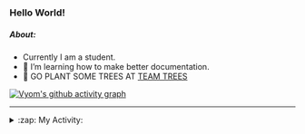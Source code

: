### Hello World!

##### About:
- Currently I am a student.
- 🌱 I’m learning how to make better documentation.
- 🌱 GO PLANT SOME TREES AT [TEAM TREES](https://teamtrees.org/)

[![Vyom's github activity graph](https://activity-graph.herokuapp.com/graph?username=Vyvy-vi)](https://github.com/ashutosh00710/github-readme-activity-graph)

---
<details>
  <summary>:zap: My Activity:</summary>
  
<!--START_SECTION:waka-->
![Code Time](http://img.shields.io/badge/Code%20Time-835%20hrs%2015%20mins-blue)

**I'm a Night 🦉** 

```text
🌞 Morning    91 commits     ██░░░░░░░░░░░░░░░░░░░░░░░   8.59% 
🌆 Daytime    297 commits    ███████░░░░░░░░░░░░░░░░░░   28.05% 
🌃 Evening    348 commits    ████████░░░░░░░░░░░░░░░░░   32.86% 
🌙 Night      323 commits    ███████░░░░░░░░░░░░░░░░░░   30.5%

```
📅 **I'm Most Productive on Sunday** 

```text
Monday       141 commits    ███░░░░░░░░░░░░░░░░░░░░░░   13.31% 
Tuesday      144 commits    ███░░░░░░░░░░░░░░░░░░░░░░   13.6% 
Wednesday    178 commits    ████░░░░░░░░░░░░░░░░░░░░░   16.81% 
Thursday     143 commits    ███░░░░░░░░░░░░░░░░░░░░░░   13.5% 
Friday       125 commits    ███░░░░░░░░░░░░░░░░░░░░░░   11.8% 
Saturday     99 commits     ██░░░░░░░░░░░░░░░░░░░░░░░   9.35% 
Sunday       229 commits    █████░░░░░░░░░░░░░░░░░░░░   21.62%

```


📊 **This Week I Spent My Time On** 

```text
🔥 Editors: 
No Activity Tracked This Week

🐱‍💻 Projects: 
No Activity Tracked This Week

```


 Last Updated on 21/07/2022 11:04:32 UTC
<!--END_SECTION:waka-->
</details>
